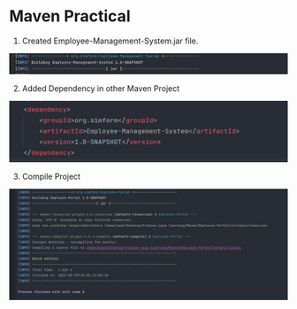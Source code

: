 # Maven Practical
1) Created Employee-Management-System.jar file.

![Screenshot from 2023-05-29 18-14-47.png](images%2FScreenshot%20from%202023-05-29%2018-14-47.png)

2) Added Dependency in other Maven Project

![Screenshot from 2023-05-29 18-19-48.png](images%2FScreenshot%20from%202023-05-29%2018-19-48.png)

3) Compile Project

![Screenshot from 2023-05-29 18-05-44.png](images%2FScreenshot%20from%202023-05-29%2018-05-44.png)
